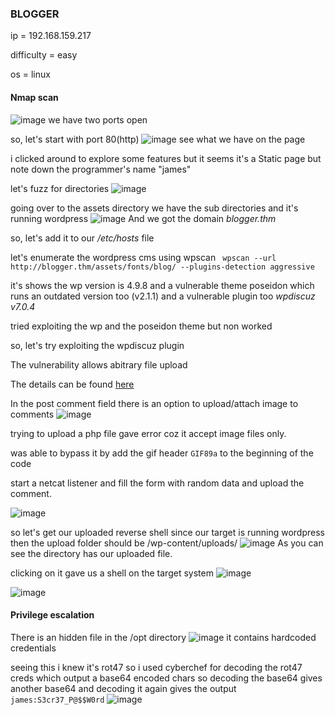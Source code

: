 ### BLOGGER

ip = 192.168.159.217

difficulty = easy

os = linux

#### Nmap scan
![image](https://github.com/0xVenus/0xVenus.github.io/assets/97831939/fd87fd72-91cb-4063-88e8-0fbf2bc82576)
we have two ports open

so, let's start with port 80(http)
![image](https://github.com/0xVenus/0xVenus.github.io/assets/97831939/df21a51a-74aa-40f4-b2c4-1948199b65d3)
see what we have on the page

i clicked around to explore some features but it seems it's a Static page but note down the programmer's name "james"

let's fuzz for directories
![image](https://github.com/0xVenus/0xVenus.github.io/assets/97831939/751e1462-c090-46c4-8cd5-bd34543c6e12)

going over to the assets directory we have the sub directories and it's running wordpress
![image](https://github.com/0xVenus/0xVenus.github.io/assets/97831939/edb574bc-101e-4df1-8592-0553fbe7bdb0)
And we got the domain *blogger.thm*

so, let's add it to our */etc/hosts* file

let's enumerate the wordpress cms using wpscan
``` wpscan --url http://blogger.thm/assets/fonts/blog/ --plugins-detection aggressive```

it's shows the wp version is 4.9.8 and a vulnerable theme poseidon which runs an outdated version too (v2.1.1)
and a vulnerable plugin too *wpdiscuz v7.0.4*

tried exploiting the wp and the poseidon theme but non worked

so, let's try exploiting the wpdiscuz plugin

The vulnerability allows abitrary file upload

The details can be found [here](https://www.wordfence.com/blog/2020/07/critical-arbitrary-file-upload-vulnerability-patched-in-wpdiscuz-plugin/)

In the post comment field there is an option to upload/attach image to comments
![image](https://github.com/0xVenus/0xVenus.github.io/assets/97831939/836b6e24-7d8f-4f27-97cb-18c0cbd326ad)

trying to upload a php file gave error coz it accept image files only.

was able to bypass it by add the gif header ```GIF89a``` to the beginning of the code

start a netcat listener and fill the form with random data and upload the comment.

![image](https://github.com/0xVenus/0xVenus.github.io/assets/97831939/b1205e3f-9ed2-4326-94ba-251395fff848)

so let's get our uploaded reverse shell
since our target is running wordpress then the upload folder should be /wp-content/uploads/
![image](https://github.com/0xVenus/0xVenus.github.io/assets/97831939/a4ac8d54-d3f0-471d-9a60-326de6215d5d)
As you can see the directory has our uploaded file.

clicking on it gave us a shell on the target system
![image](https://github.com/0xVenus/0xVenus.github.io/assets/97831939/1db703b7-6969-4898-8454-ca63489bb395)

![image](https://github.com/0xVenus/0xVenus.github.io/assets/97831939/03807a63-c51f-44e4-b2c7-c2e804034fee)

#### Privilege escalation

There is an hidden file in the /opt directory
![image](https://github.com/0xVenus/0xVenus.github.io/assets/97831939/ac04618a-369f-4208-9740-6c63df2c9dcc)
it contains hardcoded credentials 

seeing this i knew it's rot47 
so i used cyberchef for decoding the rot47 creds which output a base64 encoded chars
so decoding the base64 gives another base64 and decoding it again gives the output ```james:S3cr37_P@$$W0rd```
![image](https://github.com/0xVenus/0xVenus.github.io/assets/97831939/ca8f65f0-aeb1-4fbd-aa51-0d91fe40f02c)
















